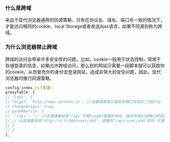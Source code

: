 ### 什么是跨域

来自于现代浏览器通用的同源策略，只有在协议名、域名、端口号一致的情况下，才能访问相同的cookie、local Storage或者发送Ajax请求，如果不同源则称为跨域。

### 为什么浏览器禁止跨域

跨域的访问会带来许多安全性的问题，比如，cookie一般用于状态控制，常用于存储登录的信息，如果允许跨域访问，那么别的网站只需要一段脚本就可以获取你的cookie，从而冒充你的身份去登录网站，造成非常大的安全问题，因此，现代浏览器均推行同源策略。   



```javascript
config/index.js下配置：
proxyTable: {
// '/api': {
// target: 'http://www.serenhu.cn', //设置调用接口域名和端口号别忘了加http
// changeOrigin: true,
// pathRewrite: {
// '^/api': '/' //这里理解成用‘/api’代替target里面的地址，组件中我们调接口时直接用/api代替
// // 比如我要调用'http://0.0:300/user/add'，直接写‘/api/user/add’即可 代理后地址栏显示/
// }
// }
},
```

